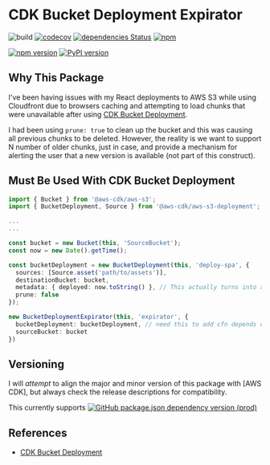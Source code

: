 # CDK Bucket Deployment Expirator

![build](https://github.com/kcwinner/cdk-bucket-deployment-expirator/workflows/Build/badge.svg)
[![codecov](https://codecov.io/gh/kcwinner/cdk-bucket-deployment-expirator/branch/main/graph/badge.svg)](https://codecov.io/gh/kcwinner/cdk-bucket-deployment-expirator)
[![dependencies Status](https://david-dm.org/kcwinner/cdk-bucket-deployment-expirator/status.svg)](https://david-dm.org/kcwinner/cdk-bucket-deployment-expirator)
[![npm](https://img.shields.io/npm/dt/cdk-bucket-deployment-expirator)](https://www.npmjs.com/package/cdk-bucket-deployment-expirator)

[![npm version](https://badge.fury.io/js/cdk-bucket-deployment-expirator.svg)](https://badge.fury.io/js/cdk-bucket-deployment-expirator)
[![PyPI version](https://badge.fury.io/py/cdk-bucket-deployment-expirator.svg)](https://badge.fury.io/py/cdk-bucket-deployment-expirator)

## Why This Package

I've been having issues with my React deployments to AWS S3 while using Cloudfront due to browsers caching and attempting to load chunks that were unavailable after using [CDK Bucket Deployment](https://docs.aws.amazon.com/cdk/api/latest/docs/aws-s3-deployment-readme.html).

I had been using `prune: true` to clean up the bucket and this was causing all previous chunks to be deleted. However, the reality is we want to support N number of older chunks, just in case, and provide a mechanism for alerting the user that a new version is available (not part of this construct).

## Must Be Used With CDK Bucket Deployment

```typescript
import { Bucket } from '@aws-cdk/aws-s3';
import { BucketDeployment, Source } from '@aws-cdk/aws-s3-deployment';

...
...

const bucket = new Bucket(this, 'SourceBucket');
const now = new Date().getTime();

const bucketDeployment = new BucketDeployment(this, 'deploy-spa', {
  sources: [Source.asset('path/to/assets')],
  destinationBucket: bucket,
  metadata: { deployed: now.toString() }, // This actually turns into x-amz-meta-x-amzn-meta-deployed right now
  prune: false
});

new BucketDeploymentExpirator(this, 'expirator', {
  bucketDeployment: bucketDeployment, // need this to add cfn depends on
  sourceBucket: bucket
})
```

## Versioning

I will *attempt* to align the major and minor version of this package with [AWS CDK], but always check the release descriptions for compatibility.

This currently supports [![GitHub package.json dependency version (prod)](https://img.shields.io/github/package-json/dependency-version/kcwinner/cdk-bucket-deployment-expirator/@aws-cdk/core)](https://github.com/aws/aws-cdk)

## References

* [CDK Bucket Deployment](https://docs.aws.amazon.com/cdk/api/latest/docs/aws-s3-deployment-readme.html)